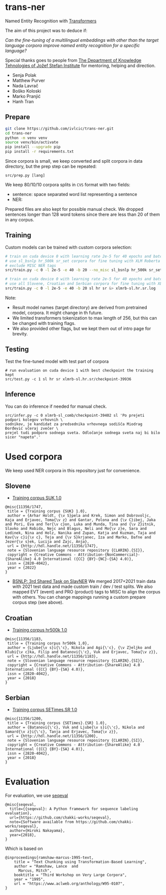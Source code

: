 # trans-ner
Named Entity Recognition with [Transformers](https://github.com/huggingface/transformers)

The aim of this project was to deduce if:

_Can the fine-tuning of a multilingual embeddings with other than the target language corpora improve named entity recognition for a specific language?_

Special thanks goes to people from [The Department of Knowledge Tehnologies of Jožef Stefan Institute](https://kt.ijs.si/) for mentoring, helping and direction.

- Senja Polak
- Matthew Purver
- Nada Lavrač
- Boško Koloski
- Marko Pranjić
- Hanh Tran

## Prepare

```bash
git clone https://github.com/ivlcic/trans-ner.git
cd trans-ner
python -m venv venv
source venv/bin/activate
pip install --upgrade pip
pip install -r requirements.txt
```

Since corpora is small, we keep converted and split corpora in data directory, but the prep step can be repeated:
```
src/prep.py [lang]
```

We keep 80/10/10 corpora splits in `CVS` format with two fields:

- sentence: space separated word list representing a sentence
- NER: 

Prepared files are also kept for possible manual check.
We dropped sentences longer than 128 word tokens since there are less than 20 of them in any corpus.

## Training

Custom models can be trained with custom corpora selection:

```bash
# train on cuda device 0 with learning rate 2e-5 for 40 epochs and batch size of 20
# use sl_bsnlp hr_500k sr_set corpora for fine tuning with XLM Roberta Base pretrained model
# exclude MISC NER tags    
src/train.py -c 0 -l 2e-5 -e 40 -b 20 --no_misc sl_bsnlp hr_500k sr_set xlmrb &> test-xlmrb-nomisc.log
```

```bash
# train on cuda device 0 with learning rate 2e-5 for 40 epochs and batch size of 20
# use all Slovene, Croatian and Serbian corpora for fine tuning with XLM Roberta Base pretrained model   
src/train.py -c 0 -l 2e-5 -e 40 -b 20 sl hr sr &> xlmrb-sl.hr.sr.log
```

Note: 

- Result model names (target directory) are derived from pretrained model, corpora.
It might change in th future.
- We limited transformers tokenization to max length of 256, but this can be changed with training flags.
- We also provided other flags, but we kept them out of intro page for brevity. 

## Testing
Test the fine-tuned model with test part of corpora
```
# run evaluation on cuda device 1 with best checkpoint the training kept
src/test.py -c 1 sl hr sr xlmrb-sl.hr.sr/checkpoint-39936
```

## Inference
You can do inference if needed for manual check. 
```
src/infer.py -c 0 xlmrb-sl_comb/checkpoint-39402 sl 'Po prejeti podpori kolegov vrhovnih \
sodnikov, je kandidat za predsednika vrhovnega sodišča Miodrag Đorđević včeraj zvečer \
prejel tudi podporo sodnega sveta. Odločanje sodnega sveta naj bi bilo sicer "napeto".'
```


# Used corpora

We keep used NER corpora in this repository just for convenience.

## Slovene 

- [Training corpus SUK 1.0](https://www.clarin.si/repository/xmlui/handle/11356/1747)
  
```
@misc{11356/1747,
 title = {Training corpus {SUK} 1.0},
 author = {Arhar Holdt, {\v S}pela and Krek, Simon and Dobrovoljc, Kaja and Erjavec, Toma{\v z} and Gantar, Polona and {\v C}ibej, Jaka and Pori, Eva and Ter{\v c}on, Luka and Munda, Tina and {\v Z}itnik, Slavko and Robida, Nejc and Blagus, Neli and Mo{\v z}e, Sara and Ledinek, Nina and Holz, Nanika and Zupan, Katja and Kuzman, Taja and Kav{\v c}i{\v c}, Teja and {\v S}krjanec, Iza and Marko, Dafne and Jezer{\v s}ek, Lucija and Zajc, Anja},
 url = {http://hdl.handle.net/11356/1747},
 note = {Slovenian language resource repository {CLARIN}.{SI}},
 copyright = {Creative Commons - Attribution-{NonCommercial}-{ShareAlike} 4.0 International ({CC} {BY}-{NC}-{SA} 4.0)},
 issn = {2820-4042},
 year = {2022} 
}
```
- [BSNLP: 3rd Shared Task on SlavNER](http://bsnlp.cs.helsinki.fi/shared-task.html)
  We merged 2017+2021 train data with 2021 test data and made custom train / dev / test splits. 
  We also mapped EVT (event) and PRO (product) tags to MISC to align the corpus with others.
  You can change mappings running a custom prepare corpus step (see above).

## Croatian

- [Training corpus hr500k 1.0](https://www.clarin.si/repository/xmlui/handle/11356/1183)

```
@misc{11356/1183,
 title = {Training corpus hr500k 1.0},
 author = {Ljube{\v s}i{\'c}, Nikola and Agi{\'c}, {\v Z}eljko and Klubi{\v c}ka, Filip and Batanovi{\'c}, Vuk and Erjavec, Toma{\v z}},
 url = {http://hdl.handle.net/11356/1183},
 note = {Slovenian language resource repository {CLARIN}.{SI}},
 copyright = {Creative Commons - Attribution-{ShareAlike} 4.0 International ({CC} {BY}-{SA} 4.0)},
 issn = {2820-4042},
 year = {2018} 
}
```

## Serbian

- [Training corpus SETimes.SR 1.0](https://www.clarin.si/repository/xmlui/handle/11356/1200)

```
@misc{11356/1200,
 title = {Training corpus {SETimes}.{SR} 1.0},
 author = {Batanovi{\'c}, Vuk and Ljube{\v s}i{\'c}, Nikola and Samard{\v z}i{\'c}, Tanja and Erjavec, Toma{\v z}},
 url = {http://hdl.handle.net/11356/1200},
 note = {Slovenian language resource repository {CLARIN}.{SI}},
 copyright = {Creative Commons - Attribution-{ShareAlike} 4.0 International ({CC} {BY}-{SA} 4.0)},
 issn = {2820-4042},
 year = {2018} 
}
```
# Evaluation

For evaluation, we use [seqeval](https://huggingface.co/spaces/evaluate-metric/seqeval)
```
@misc{seqeval,
  title={{seqeval}: A Python framework for sequence labeling evaluation},
  url={https://github.com/chakki-works/seqeval},
  note={Software available from https://github.com/chakki-works/seqeval},
  author={Hiroki Nakayama},
  year={2018},
}
```

Which is based on
```
@inproceedings{ramshaw-marcus-1995-text,
    title = "Text Chunking using Transformation-Based Learning",
    author = "Ramshaw, Lance  and
      Marcus, Mitch",
    booktitle = "Third Workshop on Very Large Corpora",
    year = "1995",
    url = "https://www.aclweb.org/anthology/W95-0107",
}
```

